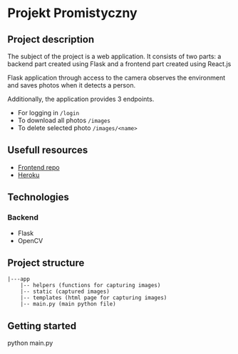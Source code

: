 # Projekt Promistyczny

## Project description

The subject of the project is a web application. It consists of two parts: a backend part created using Flask and a frontend part created using React.js

Flask application through access to the camera observes the environment and saves photos when it detects a person.

Additionally, the application provides 3 endpoints.
- For logging in ```/login```
- To download all photos ```/images```
- To delete selected photo ```/images/<name>```

## Usefull resources

- [Frontend repo](https://github.com/pawelpiatek1707/projekt-programistyczny-react)
- [Heroku](https://cctv-flask.herokuapp.com/)

## Technologies

### Backend

- Flask
- OpenCV



## Project structure
```
|---app
    |-- helpers (functions for capturing images)
    |-- static (captured images)
    |-- templates (html page for capturing images)
    |-- main.py (main python file)
```

## Getting started

python main.py
